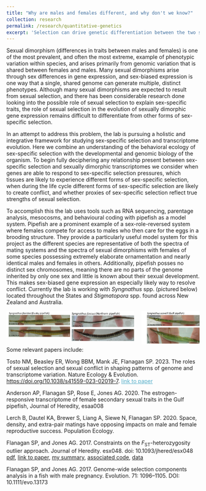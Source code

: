 ```yaml
---
title: "Why are males and females different, and why don't we know?"
collection: research
permalink: /research/quantitative-genetics
excerpt: 'Selection can drive genetic differentiation between the two sexes of a single species in coding and non-coding regions, and many questions remain regarding the relative importance and types of selection that are driving this differentiation, how genetic variation is maintained, and how the genetic architecture of traits impacts genetic divergence. The lab advocates for and employs the use of an integrative and holistic framework that considers when genes are able to respond to sex-specific selection, which tissues are likely to expereince different forms of sex-specific selection, when during the life cycle different forms of sex-specific selection are likely to create conflict, and whether proxies of sex-specific selection reflect the true strength of sexual selection.'
---
```


Sexual dimorphism (differences in traits between males and females) is one of the most prevalent, and often the most extreme, example of phenotypic variation within species, and arises primarily from genomic variation that is shared between females and males. Many sexual dimorphisms arise through sex differences in gene expression, and sex-biased expression is one way that a single, shared genome can generate multiple, distinct phenotypes. Although many sexual dimorphisms are expected to result from sexual selection, and there has been considerable research done looking into the possible role of sexual selection to explain sex-specific traits, the role of sexual selection in the evolution of sexually dimorphic gene expression remains difficult to differentiate from other forms of sex-specific selection.

In an attempt to address this problem, the lab is pursuing a holistic and integrative framework for studying sex-specific selection and transcriptome evolution. Here we combine an understanding of the behavioral ecology of sex-specific selection with the developmental and genomic biology of the organism. To begin fully deciphering any relationship present between sex-specific selection and sexually dimorphic transcriptomes we consider when genes are able to respond to sex-specific selection pressures, which tissues are likely to experience different forms of sex-specific selection, when during the life cycle different forms of sex-specific selection are likely to create conflict, and whether proxies of sex-specific selection reflect true strengths of sexual selection.

To accomplish this the lab uses tools such as RNA sequencing, parentage analysis, mesocosms, and behavioural coding with pipefish as a model system. Pipefish are a prominent example of a sex-role-reversed system where females compete for access to males who then care for the eggs in a brooding structure. They provide a particularly useful model system for this project as the different species are representative of both the spectra of mating systems and the spectra of sexual dimorphisms with females of some species possessing extremely elaborate ornamentation and nearly identical males and females in others. Additionally, pipefish posses no distinct sex chromosomes, meaning there are no parts of the genome inherited by only one sex and little is known about their sexual development. This makes sex-biased gene expression an especially likely way to resolve conflict. Currently the lab is working with <i>Syngnathus</i> spp. (pictured below) located throughout the States and <i>Stigmatopora</i> spp. found across New Zealand and Australia. 

<img align="left" src='/images/SFloridae.jpg' width="33%" height="33%"> <img align="middle" src='/images/SFuscus.jpg' width="33%" height="33%"> <img align="right" src='/images/Sscovelli.jpg' width="30%" height="30%">

Some relevant papers include:

Tosto NM, Beasley ER, Wong BBM, Mank JE, Flanagan SP. 2023. The roles of sexual selection and sexual conflict in shaping patterns of genome and transcriptome variation. Nature Ecology & Evolution. https://doi.org/10.1038/s41559-023-02019-7. <a href="https://rdcu.be/c8jST"  target="_blank" rel="noopener" style="color: rgb(82, 173, 200)">link to paper</a>

Anderson AP, Flanagan SP, Rose E, Jones AG. 2020. The estrogen-responsive transcriptome of female secondary sexual traits in the Gulf pipefish, Journal of Heredity, esaa008

Lerch B, Dautel KA, Brewer S, Liang A, Siewe N, Flanagan SP. 2020. Space, density, and extra-pair matings have opposing impacts on male and female reproductive success. Population Ecology.

Flanagan SP, and Jones AG. 2017. Constraints on the <em>F</em><sub>ST</sub>-heterozygosity outlier approach. Journal of Heredity. esx048. doi: 10.1093/jhered/esx048  <a title="Flanagan and Jones 2017 JHeredity" href="https://sarahpflanagan.files.wordpress.com/2018/01/flanagan-and-jones-2017-jheredity.pdf" target="_blank" rel="noopener">pdf</a>, <a href="https://academic.oup.com//jhered/article/doi/10.1093/jhered/esx048/3806805/Constraints-on-the-FSTHeterozygosity-Outlier?guestAccessKey=bb60bd3f-bdc2-4673-9b74-92efefd04db0" target="_blank" rel="noopener">link to paper</a>, <a href="https://sarahpflanagan.wordpress.com/2017/06/07/finding-limitations-with-common-analysis-methods-my-new-paper/" target="_blank" rel="noopener">my summary</a>, <a href="https://github.com/spflanagan/fsthet_analysis" target="_blank" rel="noopener">associated code</a>, <a href="http://datadryad.org/handle/10255/dryad.103085" target="_blank" rel="noopener">data</a>

Flanagan SP, and Jones AG. 2017. Genome-wide selection components analysis in a fish with male pregnancy. Evolution.  71: 1096–1105. DOI: 10.1111/evo.13173
